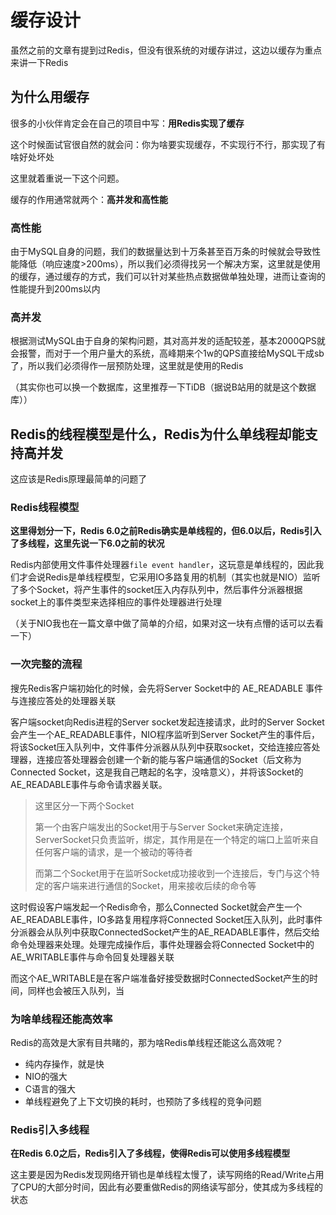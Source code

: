 # 缓存设计

虽然之前的文章有提到过Redis，但没有很系统的对缓存讲过，这边以缓存为重点来讲一下Redis

## 为什么用缓存

很多的小伙伴肯定会在自己的项目中写：**用Redis实现了缓存** 

这个时候面试官很自然的就会问：你为啥要实现缓存，不实现行不行，那实现了有啥好处坏处

这里就着重说一下这个问题。

缓存的作用通常就两个：**高并发和高性能**

### 高性能

由于MySQL自身的问题，我们的数据量达到十万条甚至百万条的时候就会导致性能降低（响应速度>200ms），所以我们必须得找另一个解决方案，这里就是使用的缓存，通过缓存的方式，我们可以针对某些热点数据做单独处理，进而让查询的性能提升到200ms以内

### 高并发

根据测试MySQL由于自身的架构问题，其对高并发的适配较差，基本2000QPS就会报警，而对于一个用户量大的系统，高峰期来个1w的QPS直接给MySQL干成sb了，所以我们必须得作一层预防处理，这里就是使用的Redis

（其实你也可以换一个数据库，这里推荐一下TiDB（据说B站用的就是这个数据库））

## Redis的线程模型是什么，Redis为什么单线程却能支持高并发

这应该是Redis原理最简单的问题了

### Redis线程模型

**这里得划分一下，Redis 6.0之前Redis确实是单线程的，但6.0以后，Redis引入了多线程，这里先说一下6.0之前的状况**

Redis内部使用文件事件处理器`file event handler`，这玩意是单线程的，因此我们才会说Redis是单线程模型，它采用IO多路复用的机制（其实也就是NIO）监听了多个Socket，将产生事件的socket压入内存队列中，然后事件分派器根据socket上的事件类型来选择相应的事件处理器进行处理

（关于NIO我也在一篇文章中做了简单的介绍，如果对这一块有点懵的话可以去看一下）

### 一次完整的流程

搜先Redis客户端初始化的时候，会先将Server Socket中的 AE_READABLE 事件与连接应答处的处理器关联

客户端socket向Redis进程的Server socket发起连接请求，此时的Server Socket会产生一个AE_READABLE事件，NIO程序监听到Server Socket产生的事件后，将该Socket压入队列中，文件事件分派器从队列中获取socket，交给连接应答处理器，连接应答处理器会创建一个新的能与客户端通信的Socket（后文称为Connected Socket，这是我自己瞎起的名字，没啥意义），并将该Socket的AE_READABLE事件与命令请求器关联。

> 这里区分一下两个Socket
> 
> 第一个由客户端发出的Socket用于与Server Socket来确定连接，ServerSocket只负责监听，绑定，其作用是在一个特定的端口上监听来自任何客户端的请求，是一个被动的等待者
> 
> 而第二个Socket用于在监听Socket成功接收到一个连接后，专门与这个特定的客户端来进行通信的Socket，用来接收后续的命令等


这时假设客户端发起一个Redis命令，那么Connected Socket就会产生一个AE_READABLE事件，IO多路复用程序将Connected Socket压入队列，此时事件分派器会从队列中获取ConnectedSocket产生的AE_READABLE事件，然后交给命令处理器来处理。处理完成操作后，事件处理器会将Connected Socket中的AE_WRITABLE事件与命令回复处理器关联

而这个AE_WRITABLE是在客户端准备好接受数据时ConnectedSocket产生的时间，同样也会被压入队列，当





### 为啥单线程还能高效率

Redis的高效是大家有目共睹的，那为啥Redis单线程还能这么高效呢？

- 纯内存操作，就是快
- NIO的强大
- C语言的强大
- 单线程避免了上下文切换的耗时，也预防了多线程的竞争问题

### Redis引入多线程

**在Redis 6.0之后，Redis引入了多线程，使得Redis可以使用多线程模型**

这主要是因为Redis发现网络开销也是单线程太慢了，读写网络的Read/Write占用了CPU的大部分时间，因此有必要重做Redis的网络读写部分，使其成为多线程的状态

